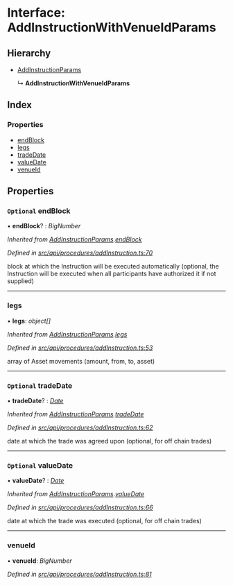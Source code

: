 # Interface: AddInstructionWithVenueIdParams

## Hierarchy

* [AddInstructionParams](addinstructionparams.md)

  ↳ **AddInstructionWithVenueIdParams**

## Index

### Properties

* [endBlock](addinstructionwithvenueidparams.md#optional-endblock)
* [legs](addinstructionwithvenueidparams.md#legs)
* [tradeDate](addinstructionwithvenueidparams.md#optional-tradedate)
* [valueDate](addinstructionwithvenueidparams.md#optional-valuedate)
* [venueId](addinstructionwithvenueidparams.md#venueid)

## Properties

### `Optional` endBlock

• **endBlock**? : *BigNumber*

*Inherited from [AddInstructionParams](addinstructionparams.md).[endBlock](addinstructionparams.md#optional-endblock)*

*Defined in [src/api/procedures/addInstruction.ts:70](https://github.com/PolymathNetwork/polymesh-sdk/blob/38ee8078/src/api/procedures/addInstruction.ts#L70)*

block at which the Instruction will be executed automatically (optional, the Instruction will be executed when all participants have authorized it if not supplied)

___

###  legs

• **legs**: *object[]*

*Inherited from [AddInstructionParams](addinstructionparams.md).[legs](addinstructionparams.md#legs)*

*Defined in [src/api/procedures/addInstruction.ts:53](https://github.com/PolymathNetwork/polymesh-sdk/blob/38ee8078/src/api/procedures/addInstruction.ts#L53)*

array of Asset movements (amount, from, to, asset)

___

### `Optional` tradeDate

• **tradeDate**? : *[Date](../enums/transactionargumenttype.md#date)*

*Inherited from [AddInstructionParams](addinstructionparams.md).[tradeDate](addinstructionparams.md#optional-tradedate)*

*Defined in [src/api/procedures/addInstruction.ts:62](https://github.com/PolymathNetwork/polymesh-sdk/blob/38ee8078/src/api/procedures/addInstruction.ts#L62)*

date at which the trade was agreed upon (optional, for off chain trades)

___

### `Optional` valueDate

• **valueDate**? : *[Date](../enums/transactionargumenttype.md#date)*

*Inherited from [AddInstructionParams](addinstructionparams.md).[valueDate](addinstructionparams.md#optional-valuedate)*

*Defined in [src/api/procedures/addInstruction.ts:66](https://github.com/PolymathNetwork/polymesh-sdk/blob/38ee8078/src/api/procedures/addInstruction.ts#L66)*

date at which the trade was executed (optional, for off chain trades)

___

###  venueId

• **venueId**: *BigNumber*

*Defined in [src/api/procedures/addInstruction.ts:81](https://github.com/PolymathNetwork/polymesh-sdk/blob/38ee8078/src/api/procedures/addInstruction.ts#L81)*
